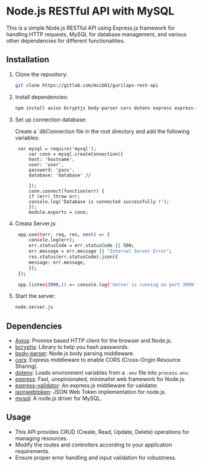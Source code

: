 # Node.js RESTful API with MySQL

This is a simple Node.js RESTful API using Express.js framework for handling HTTP requests, MySQL for database management, and various other dependencies for different functionalities.

## Installation

1. Clone the repository:

   ```bash
   git clone https://gitlab.com/msib61/gurilaps-rest-api
   ```

2. Install dependencies:

   ```bash
   npm install axios bcryptjs body-parser cors dotenv express express-validator jsonwebtoken mysql
   ```

3. Set up connection database:

   Create a `dbConnection file in the root directory and add the following variables:

   ```plaintext
    var mysql = require('mysql');
        var conn = mysql.createConnection({
        host: 'hostname',
        user: 'user',
        password: 'pass',
        database: 'database' //

        });
        conn.connect(function(err) {
        if (err) throw err;
        console.log('Database is connected successfully !');
        });
        module.exports = conn;
   ```

4. Creata Server.js:

   ```bash
    app.use((err, req, res, next) => {
        console.log(err);
        err.statusCode = err.statusCode || 500;
        err.message = err.message || "Internal Server Error";
        res.status(err.statusCode).json({
        message: err.message,
        });
    });

    app.listen(3999,() => console.log('Server is running on port 3999'));
   ```

5. Start the server:

   ```bash
   node.server.js
   ```

## Dependencies

- [Axios](https://www.npmjs.com/package/axios): Promise based HTTP client for the browser and Node.js.
- [bcryptjs](https://www.npmjs.com/package/bcryptjs): Library to help you hash passwords.
- [body-parser](https://www.npmjs.com/package/body-parser): Node.js body parsing middleware.
- [cors](https://www.npmjs.com/package/cors): Express middleware to enable CORS (Cross-Origin Resource Sharing).
- [dotenv](https://www.npmjs.com/package/dotenv): Loads environment variables from a `.env` file into `process.env`.
- [express](https://www.npmjs.com/package/express): Fast, unopinionated, minimalist web framework for Node.js.
- [express-validator](https://www.npmjs.com/package/express-validator): An express.js middleware for validator.
- [jsonwebtoken](https://www.npmjs.com/package/jsonwebtoken): JSON Web Token implementation for node.js.
- [mysql](https://www.npmjs.com/package/mysql): A node.js driver for MySQL.

## Usage

- This API provides CRUD (Create, Read, Update, Delete) operations for managing resources.
- Modify the routes and controllers according to your application requirements.
- Ensure proper error handling and input validation for robustness.
